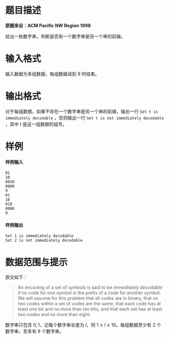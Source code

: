 
# 题目描述

**原题来自：ACM Pacific NW Region 1998**

给出一些数字串，判断是否有一个数字串是另一个串的前缀。

# 输入格式

输入数据为多组数据，每组数据读到 $9$ 时结束。

# 输出格式

对于每组数据，如果不存在一个数字串是另一个串的前缀，输出一行 `Set t is immediately decodable` ，否则输出一行 `Set t is not immediately decodable` ，其中 $t$ 是这一组数据的组号。

# 样例

#### 样例输入
```plain
01
10
0010
0000
9
01
10
010
0000
9
```
#### 样例输出
```plain
Set 1 is immediately decodable
Set 2 is not immediately decodable
```

# 数据范围与提示

原文如下：

>An encoding of a set of symbols is said to be *immediately decodable* if no code for one symbol is the prefix of a code for another symbol.  We will assume for this problem that all codes are in binary, that no two codes within a set of codes are the same, that each code has at least one bit and no more than ten bits, and that each set has at least two codes and no more than eight. 

数字串只包含 $0,1$，记每个数字串长度为 $l$，则 $1\le l\le 10$。每组数据至少有 $2$ 个数字串，至多有 $8$ 个数字串。

